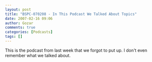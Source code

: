 ```yaml
---
layout: post
title: "BSPC-070208 - In This Podcast We Talked About Topics"
date: 2007-02-16 09:06
author: Gozar
comments: true
categories: [Podcasts]
tags: []
---
```

This is the podcast from last week that we forgot to put up. I don't even remember what we talked about.
